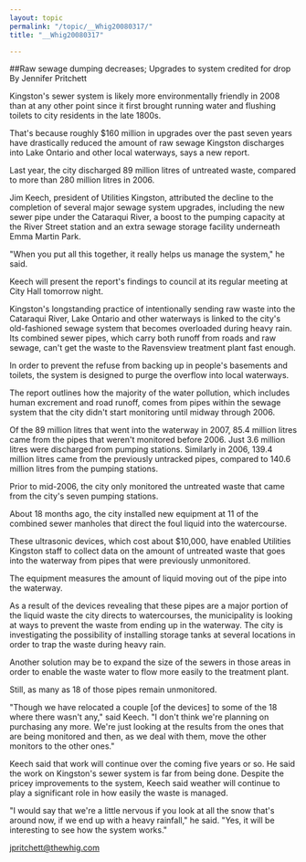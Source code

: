 ```yaml
---
layout: topic
permalink: "/topic/__Whig20080317/"
title: "__Whig20080317"

---
```


##Raw sewage dumping decreases; Upgrades to system credited for drop
By Jennifer Pritchett

Kingston's sewer system is likely more environmentally friendly in 2008 than at any other point since it first brought running water and flushing toilets to city residents in the late 1800s.

That's because roughly $160 million in upgrades over the past seven years have drastically reduced the amount of raw sewage Kingston discharges into Lake Ontario and other local waterways, says a new report.

Last year, the city discharged 89 million litres of untreated waste, compared to more than 280 million litres in 2006.

Jim Keech, president of Utilities Kingston, attributed the decline to the completion of several major sewage system upgrades, including the new sewer pipe under the Cataraqui River, a boost to the pumping capacity at the River Street station and an extra sewage storage facility underneath Emma Martin Park.

"When you put all this together, it really helps us manage the system," he said.

Keech will present the report's findings to council at its regular meeting at City Hall tomorrow night.

Kingston's longstanding practice of intentionally sending raw waste into the Cataraqui River, Lake Ontario and other waterways is linked to the city's old-fashioned sewage system that becomes overloaded during heavy rain. Its combined sewer pipes, which carry both runoff from roads and raw sewage, can't get the waste to the Ravensview treatment plant fast enough.

In order to prevent the refuse from backing up in people's basements and toilets, the system is designed to purge the overflow into local waterways.

The report outlines how the majority of the water pollution, which includes human excrement and road runoff, comes from pipes within the sewage system that the city didn't start monitoring until midway through 2006.

Of the 89 million litres that went into the waterway in 2007, 85.4 million litres came from the pipes that weren't monitored before 2006. Just 3.6 million litres were discharged from pumping stations. Similarly in 2006, 139.4 million litres came from the previously untracked pipes, compared to 140.6 million litres from the pumping stations.

Prior to mid-2006, the city only monitored the untreated waste that came from the city's seven pumping stations.

About 18 months ago, the city installed new equipment at 11 of the combined sewer manholes that direct the foul liquid into the watercourse.

These ultrasonic devices, which cost about $10,000, have enabled Utilities Kingston staff to collect data on the amount of untreated waste that goes into the waterway from pipes that were previously unmonitored.

The equipment measures the amount of liquid moving out of the pipe into the waterway.

As a result of the devices revealing that these pipes are a major portion of the liquid waste the city directs to watercourses, the municipality is looking at ways to prevent the waste from ending up in the waterway. The city is investigating the possibility of installing storage tanks at several locations in order to trap the waste during heavy rain.

Another solution may be to expand the size of the sewers in those areas in order to enable the waste water to flow more easily to the treatment plant.

Still, as many as 18 of those pipes remain unmonitored.

"Though we have relocated a couple [of the devices] to some of the 18 where there wasn't any," said Keech. "I don't think we're planning on purchasing any more. We're just looking at the results from the ones that are being monitored and then, as we deal with them, move the other monitors to the other ones."

Keech said that work will continue over the coming five years or so. He said the work on Kingston's sewer system is far from being done. Despite the pricey improvements to the system, Keech said weather will continue to play a significant role in how easily the waste is managed.

"I would say that we're a little nervous if you look at all the snow that's around now, if we end up with a heavy rainfall," he said. "Yes, it will be interesting to see how the system works."

jpritchett@thewhig.com


